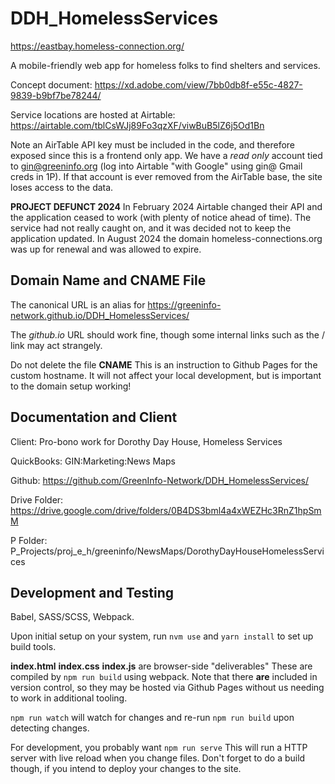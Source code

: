 # DDH_HomelessServices

https://eastbay.homeless-connection.org/

A mobile-friendly web app for homeless folks to find shelters and services.

Concept document: https://xd.adobe.com/view/7bb0db8f-e55c-4827-9839-b9bf7be78244/

Service locations are hosted at Airtable: https://airtable.com/tblCsWJj89Fo3qzXF/viwBuB5lZ6j5Od1Bn

Note an AirTable API key must be included in the code, and therefore exposed since this is a frontend only app. We have a _read only_ account tied to gin@greeninfo.org (log into Airtable "with Google" using gin@ Gmail creds in 1P). If that account is ever removed from the AirTable base, the site loses access to the data.

**PROJECT DEFUNCT 2024** In February 2024 Airtable changed their API and the application ceased to work (with plenty of notice ahead of time). The service had not really caught on, and it was decided not to keep the application updated. In August 2024 the domain homeless-connections.org was up for renewal and was allowed to expire.


## Domain Name and CNAME File

The canonical URL is an alias for https://greeninfo-network.github.io/DDH_HomelessServices/

The *github.io* URL should work fine, though some internal links such as the / link may act strangely.

Do not delete the file **CNAME** This is an instruction to Github Pages for the custom hostname. It will not affect your local development, but is important to the domain setup working!



## Documentation and Client

Client: Pro-bono work for Dorothy Day House, Homeless Services

QuickBooks: GIN:Marketing:News Maps

Github: https://github.com/GreenInfo-Network/DDH_HomelessServices/

Drive Folder: https://drive.google.com/drive/folders/0B4DS3bml4a4xWEZHc3RnZ1hpSmM

P Folder: P_Projects/proj_e_h/greeninfo/NewsMaps/DorothyDayHouseHomelessServices


## Development and Testing

Babel, SASS/SCSS, Webpack.

Upon initial setup on your system, run `nvm use` and `yarn install` to set up build tools.

**index.html** **index.css** **index.js** are browser-side "deliverables" These are compiled by `npm run build` using webpack. Note that there **are** included in version control, so they may be hosted via Github Pages without us needing to work in additional tooling.

`npm run watch` will watch for changes and re-run `npm run build` upon detecting changes.

For development, you probably want `npm run serve` This will run a HTTP server with live reload when you change files. Don't forget to do a build though, if you intend to deploy your changes to the site.
